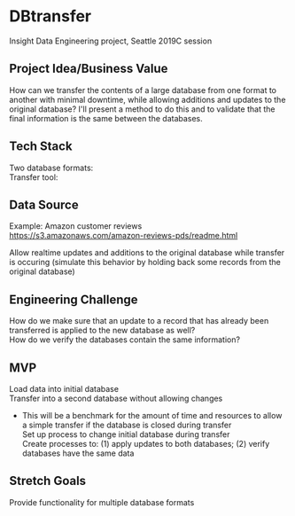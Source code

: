 # DBtransfer
Insight Data Engineering project, Seattle 2019C session

## Project Idea/Business Value
How can we transfer the contents of a large database from one format to another with minimal downtime, while allowing additions and updates to the original database? I'll present a method to do this and to validate that the final information is the same between the databases.

## Tech Stack
Two database formats:  
Transfer tool:

## Data Source
Example: Amazon customer reviews  
https://s3.amazonaws.com/amazon-reviews-pds/readme.html

Allow realtime updates and additions to the original database while transfer is occuring (simulate this behavior by holding back some records from the original database)

## Engineering Challenge
How do we make sure that an update to a record that has already been transferred is applied to the new database as well?  
How do we verify the databases contain the same information?

## MVP
Load data into initial database  
Transfer into a second database without allowing changes
- This will be a benchmark for the amount of time and resources to allow a simple transfer if the database is closed during transfer  
Set up process to change initial database during transfer  
Create processes to: (1) apply updates to both databases; (2) verify databases have the same data

## Stretch Goals
Provide functionality for multiple database formats
